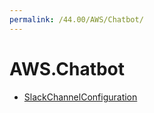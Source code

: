 ```yaml
---
permalink: /44.00/AWS/Chatbot/
---
```


# AWS.Chatbot



* [SlackChannelConfiguration](SlackChannelConfiguration.md)